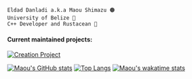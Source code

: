     Eldad Danladi a.k.a Maou Shimazu 🟤
    University of Belize 🏴
    C++ Developer and Rustacean 🦀
#### Current maintained projects:
[![Creation Project](https://github-readme-stats.vercel.app/api/pin/?username=maou-shimazu&repo=Creation-Project)](https://github.com/Maou-Shimazu/Creation-Project)

[![Maou's GitHub stats](https://github-readme-stats.vercel.app/api?username=Maou-Shimazu&show_icons=true&theme=onedark)](https://github.com/maou-shimazu/github-readme-stats)
[![Top Langs](https://github-readme-stats.vercel.app/api/top-langs/?username=Maou-Shimazu&langs_count=10&layout=compact)](https://github.com/anuraghazra/github-readme-stats)
[![Maou's wakatime stats](https://github-readme-stats.vercel.app/api/wakatime?username=Maou_Shimazu)](https://github.com/maou-shimazu/creation-project)

